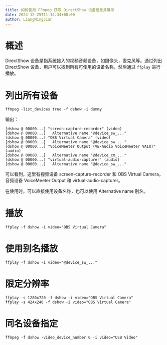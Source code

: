 ```yaml
---
title: 如何使用 FFmpeg 获取 DirectShow 设备信息并展示
date: 2024-12-25T11:14:34+08:00
author: LiangMingJian
---
```


# 概述

DirectShow 设备是指系统接入的视频音频设备，如摄像头，麦克风等。通过列出 DirectShow 设备，用户可以找到所有可使用的设备名称，然后通过 `ffplay` 进行播放。

# 列出所有设备

```
ffmpeg -list_devices true -f dshow -i dummy
```

输出：

```
[dshow @ 00000...] "screen-capture-recorder" (video)
[dshow @ 00000...]   Alternative name "@device_sw_..."
[dshow @ 00000...] "OBS Virtual Camera" (video)
[dshow @ 00000...]   Alternative name "@device_sw_..."
[dshow @ 00000...] "VoiceMeeter Output (VB-Audio VoiceMeeter VAIO)" (audio)
[dshow @ 00000...]   Alternative name "@device_cm_..."
[dshow @ 00000...] "virtual-audio-capturer" (audio)
[dshow @ 00000...]   Alternative name "@device_sw_..."
```

可以看到，这里有视频设备 screen-capture-recorder 和 OBS Virtual Camera，音频设备 VoiceMeeter Output 和 virtual-audio-capturer。

在使用时，可以直接使用设备名称，也可以使用 Alternative name 别名。

# 播放

```
ffplay -f dshow -i video="OBS Virtual Camera"
```

# 使用别名播放

```
ffplay -f dshow -i video="@device_sw_..."
```

# 限定分辨率

```
ffplay -s 1280x720 -f dshow -i video="OBS Virtual Camera"
ffplay -s 424x240 -f dshow -i video="OBS Virtual Camera"
```

# 同名设备指定

```
ffmpeg -f dshow -video_device_number 0 -i video="USB Video"
```
